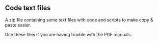 
## Code text files

A zip file containing some text files with code and scripts to make copy & paste easier.

Use these files if you are having trouble with the PDF manuals.
